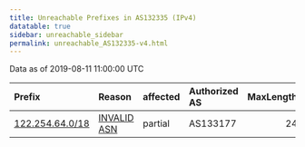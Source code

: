 ```yaml
---
title: Unreachable Prefixes in AS132335 (IPv4)
datatable: true
sidebar: unreachable_sidebar
permalink: unreachable_AS132335-v4.html
---
```


Data as of 2019-08-11 11:00:00 UTC


<div class="datatable-begin"></div>

| Prefix                                                   | Reason                                                                                                  | affected   | Authorized AS   |   MaxLength | Anchor                                       |   unreachable /24s |
|:---------------------------------------------------------|:--------------------------------------------------------------------------------------------------------|:-----------|:----------------|------------:|:---------------------------------------------|-------------------:|
| [122.254.64.0/18](https://stat.ripe.net/122.254.64.0/18) | [INVALID ASN](https://rpki-validator.ripe.net/announcement-preview?asn=AS132335&prefix=122.254.64.0/18) | partial    | AS133177        |          24 | [APNIC](unreachable_APNIC_RPKI_Root-v4.html) |                 64 |

<div class="datatable-end"></div>